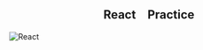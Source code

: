 <h2 align="center">React　Practice</h2>

![React](https://user-images.githubusercontent.com/39142850/72733403-2867f680-3bdb-11ea-9a59-5ca7120cea45.gif)